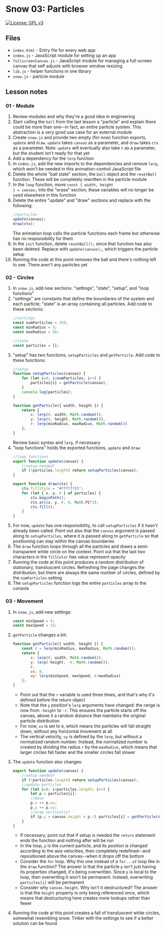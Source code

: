 # Snow 03: Particles

[![License: GPL v3](https://img.shields.io/badge/License-GPLv3-blue.svg)](https://www.gnu.org/licenses/gpl-3.0)

## Files

* <code>index.html</code> - Entry file for every web app
* <code>index.js</code> - JavaScript module for setting up an app
* <code>fullscreenCanvas.js</code> - JavaScript module for managing a full-screen canvas that self adjusts with browser window resizing
* <code>lib.js</code> - helper functions in one library
* <code>snow.js</code> - particle module

## Lesson notes

### 01 - Module

1. Review modules and why they're a good idea in engineering
2. Start calling the <code>ball</code> from the last lesson a "particle" and explain there could be more than one--in fact, an entire particle system. This abstraction is a very good use case for an external module
3. Create <code>snow.js</code> and provide two empty (for now) function exports, <code>update</code> and <code>draw</code>. <code>update</code> takes <code>canvas</code> as a parameter, and <code>draw</code> takes <code>ctx</code> as a parameter. Note: <code>update</code> will eventually also take <code>t</code> as a parameter, but the student isn't ready for that yet
4. Add a dependency for the <code>lerp</code> function
5. In <code>index.js</code>, add the new imports to the dependencies and remove <code>lerp</code>, which won't be needed in this animation-control JavaScript file
6. Delete the whole "ball state" section, the <code>ball</code> object and the <code>resetBall</code> function. These will be completely rewritten in the particle module
7. In the <code>loop</code> function, move <code>const { width, height } = canvas;</code> into the "erase" section; these variables will no longer be used elsewhere in this function
8. Delete the entire "update" and "draw" sections and replace with the following:
    ```js
    //particles
    update(canvas);
    draw(ctx);
    ```
    The animation loop calls the particle functions each frame but otherwise has no responsibility for them
9. In the <code>init</code> function, delete <code>resetBall();</code> since that function has also been deleted. Replace with <code>update(canvas);</code>, which triggers the particle setup
10. Running the code at this point removes the ball and there's nothing left to see. There aren't any particles yet

### 02 - Circles

1. In <code>snow.js</code>, add new sections: "settings", "state", "setup", and "loop functions"
2. "settings" are constants that define the boundaries of the system and each particle; "state" is an array containing all particles. Add code to these sections:
    ```js
    //settings
    const numParticles = 250;
    const minRadius = 5;
    const maxRadius = 50;

    //state
    const particles = [];
    ```
3. "setup" has two functions, <code>setupParticles</code> and <code>getParticle</code>. Add code to these functions:
    ```js
    //setup
    function setupParticles(canvas) {
        for (let i=0; i<numParticles; i++) {
            particles[i] = getParticle(canvas);
        }
        console.log(particles);
    }

    function getParticle({ width, height }) {
        return {
            x: lerp(0, width, Math.random()),
            y: lerp(0, height, Math.random()),
            r: lerp(minRadius, maxRadius, Math.random())
        };
    }
    ```
    Review basic syntax and <code>lerp</code>, if necessary
4. "loop functions" holds the exported functions, <code>update</code> and <code>draw</code>:
    ```js
    //loop functions
    export function update(canvas) {
        //setup needed?
        if (!particles.length) return setupParticles(canvas);
    }

    export function draw(ctx) {
        ctx.fillStyle = "#ffffff55";
        for (let { x, y, r } of particles) {
            ctx.beginPath();
            ctx.arc(x, y, r, 0, Math.PI*2);
            ctx.fill();
        }
    }
    ```
5. For now, <code>update</code> has one responsibility, to call <code>setupParticles</code> if it hasn't already been called. Point out also that the <code>canvas</code> argument is passed along to <code>setupParticles</code>, where it is passed along to <code>getParticle</code> so that positioning can stay within the canvas boundaries
6. The <code>draw</code> function loops through all the particles and draws a semi-transparent white circle on the context. Point out that the last two characters in the <code>fillColor</code> hex value represent opacity
7. Running the code at this point produces a random distribution of stationary, transluscent circles. Refreshing the page changes the distribution, but there are always the same number of circles, defined by the <code>numParticles</code> setting
8. The <code>setupParticles</code> function logs the entire <code>particles</code> array to the console

### 03 - Movement

1. In <code>snow.js</code>, add new settings:
    ```js
    const minSpeed = 4;
    const maxSpeed = 15;
    ```
2. <code>getParticle</code> changes a bit:
    ```js
    function getParticle({ width, height }) {
        const r = lerp(minRadius, maxRadius, Math.random());
        return {
            x: lerp(0, width, Math.random()),
            y: lerp(-height, -r, Math.random()),
            r,
            vx: 0,
            vy: lerp(minSpeed, maxSpeed, r/maxRadius)
        };
    }
    ```
    * Point out that the <code>r</code> variable is used three times, and that's why it's defined before the return object
    * Note that the <code>y</code> position's <code>lerp</code> arguments have changed: the range is now from <code>-height</code> to <code>-r</code>. This ensures the particle starts off the canvas, above it a random distance that maintains the original particle distribution
    * For now, <code>vx</code> is set to <code>0</code>, which means the particles will fall straight down, without any horizontal movement at all
    * The vertical velocity, <code>vy</code> is defined by the <code>lerp</code>, but without a normalized random number. Instead, the normalized number is created by dividing the radius <code>r</code> by the <code>maxRadius</code>, which means that larger circles fall faster and the smaller circles fall slower
3. The <code>update</code> function also changes:
    ```js
    export function update(canvas) {
        //setup needed?
        if (!particles.length) return setupParticles(canvas);
        //update particles
        for (let i=0; i<particles.length; i++) {
            let p = particles[i];
            //move
            p.x += p.vx;
            p.y += p.vy;
            //wrap vertically?
            if (p.y > canvas.height + p.r) particles[i] = getParticle(canvas);
        }
    }
    ```
    * If necessary, point out that if setup is needed the <code>return</code> statement ends the function and nothing after will be run
    * In the loop, <code>p</code> is the current particle, and its position is changed according to the axis velocities, then completely redefined--and repositioned above the canvas--when it drops off the bottom
    * Consider the <code>for</code> loop. Why this one instead of a <code>for...of</code> loop like in the <code>draw</code> function? The answer is that the particle <code>p</code> isn't just having its properties changed, it's being overwritten. Since <code>p</code> is local to the loop, then overwriting it won't be permanent. Instead, overwriting <code>particles[i]</code> will be permanent
    * Consider why <code>canvas.height</code>. Why isn't it destructured? The answer is that the <code>height</code> property is only being referenced once, which means that destructuring here creates more lookups rather than fewer

4. Running the code at this point creates a fall of transluscent white circles, somewhat resembling snow. Tinker with the settings to see if a better solution can be found
